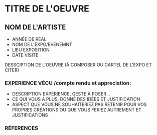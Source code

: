 # TITRE DE L'OEUVRE
## NOM DE L'ARTISTE
 - ANNÉE DE RÉAL
 - NOM DE L'EXPO/EVENEMNT
 - LIEU EXPOSITION
 - DATE VISITE

DESSCIPTION DE L'OEUVRE (À COMPOSER OU CARTEL DE L'EXPO ET CITER)

### EXPERIENCE VÉCU /compte rendu et appreciation:
  - DESCRIPTION EXPÉRIENCE, GESTE À POSER...
  - CE QUI VOUS A PLUS, DONNÉ DES IDÉES ET JUSTIFICATION
  - ASPECT QUE VOUS NE SOUHAITERIEZ PAS RETENIR POUR VOS PROPRES CRÉATIONS OU QUE VOUS FERIEZ AUTREMENT ET JUSTIFICATIONS

### RÉFERENCES
